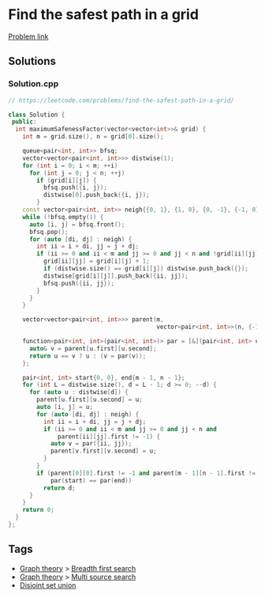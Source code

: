 # Find the safest path in a grid

[Problem link](https://leetcode.com/problems/find-the-safest-path-in-a-grid/)

## Solutions


### Solution.cpp
```cpp
// https://leetcode.com/problems/find-the-safest-path-in-a-grid/

class Solution {
 public:
  int maximumSafenessFactor(vector<vector<int>>& grid) {
    int m = grid.size(), n = grid[0].size();

    queue<pair<int, int>> bfsq;
    vector<vector<pair<int, int>>> distwise(1);
    for (int i = 0; i < m; ++i)
      for (int j = 0; j < n; ++j)
        if (grid[i][j]) {
          bfsq.push({i, j});
          distwise[0].push_back({i, j});
        }
    const vector<pair<int, int>> neigh{{0, 1}, {1, 0}, {0, -1}, {-1, 0}};
    while (!bfsq.empty()) {
      auto [i, j] = bfsq.front();
      bfsq.pop();
      for (auto [di, dj] : neigh) {
        int ii = i + di, jj = j + dj;
        if (ii >= 0 and ii < m and jj >= 0 and jj < n and !grid[ii][jj]) {
          grid[ii][jj] = grid[i][j] + 1;
          if (distwise.size() == grid[i][j]) distwise.push_back({});
          distwise[grid[i][j]].push_back({ii, jj});
          bfsq.push({ii, jj});
        }
      }
    }

    vector<vector<pair<int, int>>> parent(m,
                                          vector<pair<int, int>>(n, {-1, -1}));

    function<pair<int, int>(pair<int, int>)> par = [&](pair<int, int> u) {
      auto& v = parent[u.first][u.second];
      return u == v ? u : (v = par(v));
    };

    pair<int, int> start{0, 0}, end{m - 1, n - 1};
    for (int L = distwise.size(), d = L - 1; d >= 0; --d) {
      for (auto u : distwise[d]) {
        parent[u.first][u.second] = u;
        auto [i, j] = u;
        for (auto [di, dj] : neigh) {
          int ii = i + di, jj = j + dj;
          if (ii >= 0 and ii < m and jj >= 0 and jj < n and
              parent[ii][jj].first != -1) {
            auto v = par({ii, jj});
            parent[v.first][v.second] = u;
          }
        }
        if (parent[0][0].first != -1 and parent[m - 1][n - 1].first != -1 and
            par(start) == par(end))
          return d;
      }
    }
    return 0;
  }
};
```
## Tags

* [Graph theory](/README.md#Graph_theory) > [Breadth first search](/README.md#Graph_theory-Breadth_first_search)
* [Graph theory](/README.md#Graph_theory) > [Multi source search](/README.md#Graph_theory-Multi_source_search)
* [Disjoint set union](/README.md#Disjoint_set_union)
